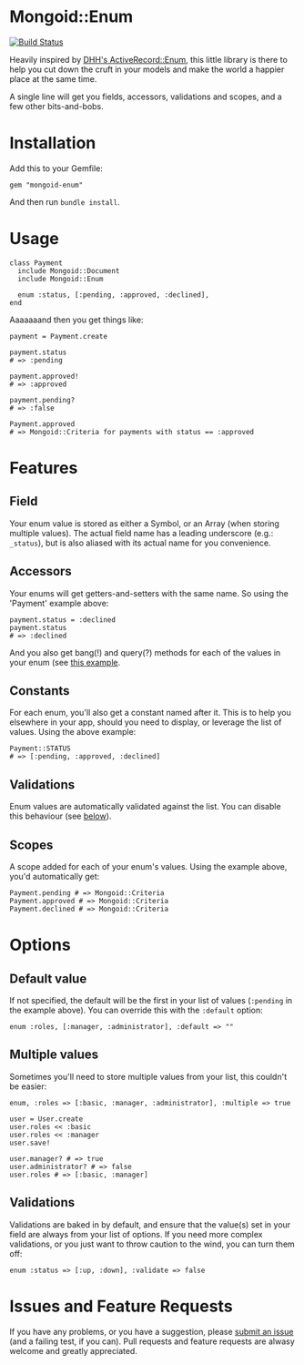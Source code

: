 # Mongoid::Enum

[![Build
Status](https://travis-ci.org/thetron/mongoid-enum.png)](https://travis-ci.org/thetron/mongoid-enum)

Heavily inspired by [DHH's
ActiveRecord::Enum](https://github.com/rails/rails/commit/db41eb8a6ea88b854bf5cd11070ea4245e1639c5), this little library is
there to help you cut down the cruft in your models and make the
world a happier place at the same time.

A single line will get you fields, accessors, validations and scopes,
and a few other bits-and-bobs.


# Installation

Add this to your Gemfile:

    gem "mongoid-enum"

And then run `bundle install`.


# Usage

````
class Payment
  include Mongoid::Document
  include Mongoid::Enum

  enum :status, [:pending, :approved, :declined], 
end
````

Aaaaaaand then you get things like:

````
payment = Payment.create

payment.status
# => :pending

payment.approved!
# => :approved

payment.pending?
# => :false

Payment.approved
# => Mongoid::Criteria for payments with status == :approved

````

# Features

## Field

Your enum value is stored as either a Symbol, or an Array (when storing
multiple values). The actual field name has a leading underscore (e.g.:
`_status`), but is also aliased with its actual name for you
convenience.


## Accessors

Your enums will get getters-and-setters with the same name. So using the
'Payment' example above:

````
payment.status = :declined
payment.status
# => :declined
````

And you also get bang(!) and query(?) methods for each of the values in
your enum (see [this example](#usage).


## Constants

For each enum, you'll also get a constant named after it. This is to
help you elsewhere in your app, should you need to display, or leverage
the list of values. Using the above example:

````
Payment::STATUS
# => [:pending, :approved, :declined]
````


## Validations

Enum values are automatically validated against the list. You can
disable this behaviour (see [below](#options)).


## Scopes

A scope added for each of your enum's values. Using the example above,
you'd automatically get:

````
Payment.pending # => Mongoid::Criteria
Payment.approved # => Mongoid::Criteria
Payment.declined # => Mongoid::Criteria
````


# Options

## Default value

If not specified, the default will be the first in your list of values
(`:pending` in the example above). You can override this with the
`:default` option:

    enum :roles, [:manager, :administrator], :default => ""


## Multiple values

Sometimes you'll need to store multiple values from your list, this
couldn't be easier:

    enum, :roles => [:basic, :manager, :administrator], :multiple => true

    user = User.create
    user.roles << :basic
    user.roles << :manager
    user.save!

    user.manager? # => true
    user.administrator? # => false
    user.roles # => [:basic, :manager]


## Validations

Validations are baked in by default, and ensure that the value(s) set in
your field are always from your list of options. If you need more
complex validations, or you just want to throw caution to the wind, you
can turn them off:

    enum :status => [:up, :down], :validate => false


# Issues and Feature Requests

If you have any problems, or you have a suggestion, please [submit an
issue](https://github.com/thetron/mongoid-enum/issues) (and a failing
test, if you can). Pull requests and feature requests are alwasy welcome
and greatly appreciated.
